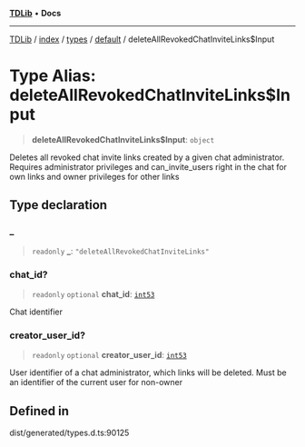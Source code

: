 [**TDLib**](../../../../../../README.md) • **Docs**

***

[TDLib](../../../../../../modules.md) / [index](../../../../../README.md) / [types](../../../README.md) / [default](../README.md) / deleteAllRevokedChatInviteLinks$Input

# Type Alias: deleteAllRevokedChatInviteLinks$Input

> **deleteAllRevokedChatInviteLinks$Input**: `object`

Deletes all revoked chat invite links created by a given chat administrator. Requires administrator privileges and can_invite_users right in the chat for own links and owner privileges for other links

## Type declaration

### \_

> `readonly` **\_**: `"deleteAllRevokedChatInviteLinks"`

### chat\_id?

> `readonly` `optional` **chat\_id**: [`int53`](int53-1.md)

Chat identifier

### creator\_user\_id?

> `readonly` `optional` **creator\_user\_id**: [`int53`](int53-1.md)

User identifier of a chat administrator, which links will be deleted. Must be an identifier of the current user for non-owner

## Defined in

dist/generated/types.d.ts:90125
